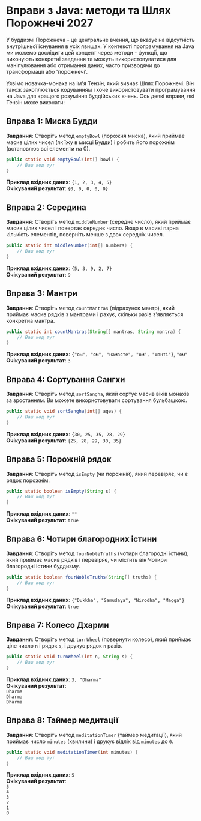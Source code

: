 # Вправи з Java: методи та Шлях Порожнечі 2027

У буддизмі Порожнеча - це центральне вчення, що вказує на відсутність внутрішньої існування в усіх явищах. У контексті програмування на Java ми можемо дослідити цей концепт через методи - функції, що виконують конкретні завдання та можуть використовуватися для маніпулювання або отримання даних, часто призводячи до трансформації або 'порожнечі'.

Уявімо новачка-монаха на ім'я Тензін, який вивчає Шлях Порожнечі. Він також захоплюється кодуванням і хоче використовувати програмування на Java для кращого розуміння буддійських вчень. Ось деякі вправи, які Тензін може виконати:

## Вправа 1: Миска Будди
**Завдання**: Створіть метод `emptyBowl` (порожня миска), який приймає масив цілих чисел (як їжу в мисці Будди) і робить його порожнім (встановлює всі елементи на 0).

```java
public static void emptyBowl(int[] bowl) {
    // Ваш код тут
}
```
**Приклад вхідних даних**: `{1, 2, 3, 4, 5}`  
**Очікуваний результат**: `{0, 0, 0, 0, 0}`

## Вправа 2: Середина
**Завдання**: Створіть метод `middleNumber` (середнє число), який приймає масив цілих чисел і повертає середнє число. Якщо в масиві парна кількість елементів, поверніть менше з двох середніх чисел.

```java
public static int middleNumber(int[] numbers) {
    // Ваш код тут
}
```
**Приклад вхідних даних**: `{5, 3, 9, 2, 7}`  
**Очікуваний результат**: `9`

## Вправа 3: Мантри
**Завдання**: Створіть метод `countMantras` (підрахунок мантр), який приймає масив рядків з мантрами і рахує, скільки разів з'являється конкретна мантра.

```java
public static int countMantras(String[] mantras, String mantra) {
    // Ваш код тут
}
```
**Приклад вхідних даних**: `{"ом", "ом", "намасте", "ом", "шанті"}`, `"ом"`  
**Очікуваний результат**: `3`

## Вправа 4: Сортування Сангхи
**Завдання**: Створіть метод `sortSangha`, який сортує масив віків монахів за зростанням. Ви можете використовувати сортування бульбашкою.

```java
public static void sortSangha(int[] ages) {
    // Ваш код тут
}
```
**Приклад вхідних даних**: `{30, 25, 35, 28, 29}`  
**Очікуваний результат**: `{25, 28, 29, 30, 35}`



## Вправа 5: Порожній рядок
**Завдання**: Створіть метод `isEmpty` (чи порожній), який перевіряє, чи є рядок порожнім.

```java
public static boolean isEmpty(String s) {
    // Ваш код тут
}
```
**Приклад вхідних даних**: `""`  
**Очікуваний результат**: `true`

## Вправа 6: Чотири благородних істини
**Завдання**: Створіть метод `fourNobleTruths` (чотири благородні істини), який приймає масив рядків і перевіряє, чи містить він Чотири благородні істини буддизму.

```java
public static boolean fourNobleTruths(String[] truths) {
    // Ваш код тут
}
```
**Приклад вхідних даних**: `{"Dukkha", "Samudaya", "Nirodha", "Magga"}`  
**Очікуваний результат**: `true`

## Вправа 7: Колесо Дхарми
**Завдання**: Створіть метод `turnWheel` (повернути колесо), який приймає ціле число `n` і рядок `s`, і друкує рядок `n` разів.

```java
public static void turnWheel(int n, String s) {
    // Ваш код тут
}
```
**Приклад вхідних даних**: `3, "Dharma"`  
**Очікуваний результат**:  
`Dharma`  
`Dharma`  
`Dharma`

## Вправа 8: Таймер медитації
**Завдання**: Створіть метод `meditationTimer` (таймер медитації), який приймає число `minutes` (хвилини) і друкує відлік від `minutes` до `0`.

```java
public static void meditationTimer(int minutes) {
    // Ваш код тут
}
```
**Приклад вхідних даних**: `5`  
**Очікуваний результат**:  
`5`  
`4`  
`3`  
`2`  
`1`  
`0`
